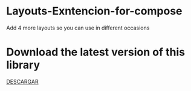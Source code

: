 # Layouts-Exntencion-for-compose
Add 4 more layouts so you can use in different occasions

# Download the latest version of this library
[DESCARGAR](https://github.com/ModdyCraft/Layouts-Exntencion-for-compose/blob/master/Layouts-extension/build/outputs/aar/Layouts-extension-debug.aar?raw=true)
